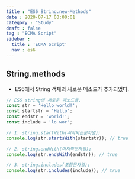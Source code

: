 ```yaml
---
title : "ES6_String.new-Methods"
date : 2020-07-17 00:00:01
category : "Study"
draft : false
tag : "ECMA Script"
sidebar : 
  title : 'ECMA Script'
  nav : es6  
---   
```

## String.methods

* ES6에서 String 객체의 새로운 메소드가 추가되었다.

```javascript
// ES6 string의 새로운 메소드들.
const str = 'Hello world!';
const startstr = 'Hello';
const endstr = 'world!';
const include = 'lo wor';

// 1. string.startWith(시작되는문자열);
console.log(str.startsWith(startstr)); // true

// 2. string.endWith(마지막문자열);
console.log(str.endsWith(endstr)); // true

// 3. string.includes(포함문자열);
console.log(str.includes(include)); // true
```